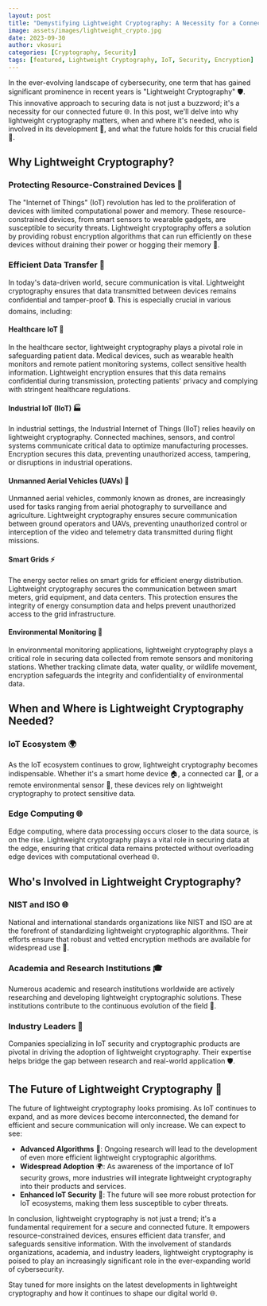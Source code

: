 ```yaml
---
layout: post
title: "Demystifying Lightweight Cryptography: A Necessity for a Connected Future"
image: assets/images/lightweight_crypto.jpg
date: 2023-09-30
author: vkosuri
categories: [Cryptography, Security]
tags: [featured, Lightweight Cryptography, IoT, Security, Encryption]
---
```


In the ever-evolving landscape of cybersecurity, one term that has gained significant prominence in recent years is "Lightweight Cryptography" 🛡️. This innovative approach to securing data is not just a buzzword; it's a necessity for our connected future 🌐. In this post, we'll delve into why lightweight cryptography matters, when and where it's needed, who is involved in its development 🤝, and what the future holds for this crucial field 🚀.

## Why Lightweight Cryptography?

### Protecting Resource-Constrained Devices 📲

The "Internet of Things" (IoT) revolution has led to the proliferation of devices with limited computational power and memory. These resource-constrained devices, from smart sensors to wearable gadgets, are susceptible to security threats. Lightweight cryptography offers a solution by providing robust encryption algorithms that can run efficiently on these devices without draining their power or hogging their memory 🧩.

### Efficient Data Transfer 📡

In today's data-driven world, secure communication is vital. Lightweight cryptography ensures that data transmitted between devices remains confidential and tamper-proof 🔒. This is especially crucial in various domains, including:

#### Healthcare IoT 🏥

In the healthcare sector, lightweight cryptography plays a pivotal role in safeguarding patient data. Medical devices, such as wearable health monitors and remote patient monitoring systems, collect sensitive health information. Lightweight encryption ensures that this data remains confidential during transmission, protecting patients' privacy and complying with stringent healthcare regulations.

#### Industrial IoT (IIoT) 🏭

In industrial settings, the Industrial Internet of Things (IIoT) relies heavily on lightweight cryptography. Connected machines, sensors, and control systems communicate critical data to optimize manufacturing processes. Encryption secures this data, preventing unauthorized access, tampering, or disruptions in industrial operations.

#### Unmanned Aerial Vehicles (UAVs) 🚁

Unmanned aerial vehicles, commonly known as drones, are increasingly used for tasks ranging from aerial photography to surveillance and agriculture. Lightweight cryptography ensures secure communication between ground operators and UAVs, preventing unauthorized control or interception of the video and telemetry data transmitted during flight missions.

#### Smart Grids ⚡

The energy sector relies on smart grids for efficient energy distribution. Lightweight cryptography secures the communication between smart meters, grid equipment, and data centers. This protection ensures the integrity of energy consumption data and helps prevent unauthorized access to the grid infrastructure.

#### Environmental Monitoring 🌿

In environmental monitoring applications, lightweight cryptography plays a critical role in securing data collected from remote sensors and monitoring stations. Whether tracking climate data, water quality, or wildlife movement, encryption safeguards the integrity and confidentiality of environmental data.

## When and Where is Lightweight Cryptography Needed?

### IoT Ecosystem 🌍

As the IoT ecosystem continues to grow, lightweight cryptography becomes indispensable. Whether it's a smart home device 🏠, a connected car 🚗, or a remote environmental sensor 🌿, these devices rely on lightweight cryptography to protect sensitive data.

### Edge Computing 🌐

Edge computing, where data processing occurs closer to the data source, is on the rise. Lightweight cryptography plays a vital role in securing data at the edge, ensuring that critical data remains protected without overloading edge devices with computational overhead 🌐.

## Who's Involved in Lightweight Cryptography?

### NIST and ISO 🌐

National and international standards organizations like NIST and ISO are at the forefront of standardizing lightweight cryptographic algorithms. Their efforts ensure that robust and vetted encryption methods are available for widespread use 📜.

### Academia and Research Institutions 🎓

Numerous academic and research institutions worldwide are actively researching and developing lightweight cryptographic solutions. These institutions contribute to the continuous evolution of the field 🧪.

### Industry Leaders 🏢

Companies specializing in IoT security and cryptographic products are pivotal in driving the adoption of lightweight cryptography. Their expertise helps bridge the gap between research and real-world application 🛡️.

## The Future of Lightweight Cryptography 🚀

The future of lightweight cryptography looks promising. As IoT continues to expand, and as more devices become interconnected, the demand for efficient and secure communication will only increase. We can expect to see:

- **Advanced Algorithms** 🧠: Ongoing research will lead to the development of even more efficient lightweight cryptographic algorithms.
- **Widespread Adoption** 🌍: As awareness of the importance of IoT security grows, more industries will integrate lightweight cryptography into their products and services.
- **Enhanced IoT Security** 🔐: The future will see more robust protection for IoT ecosystems, making them less susceptible to cyber threats.

In conclusion, lightweight cryptography is not just a trend; it's a fundamental requirement for a secure and connected future. It empowers resource-constrained devices, ensures efficient data transfer, and safeguards sensitive information. With the involvement of standards organizations, academia, and industry leaders, lightweight cryptography is poised to play an increasingly significant role in the ever-expanding world of cybersecurity.

Stay tuned for more insights on the latest developments in lightweight cryptography and how it continues to shape our digital world 🌐.
